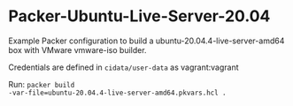 
# Packer-Ubuntu-Live-Server-20.04
 
Example Packer configuration to build a ubuntu-20.04.4-live-server-amd64 box with VMware vmware-iso builder.
 
 Credentials are defined in <code>cidata/user-data</code> as vagrant:vagrant
 
 Run:
<code>packer build -var-file=ubuntu-20.04.4-live-server-amd64.pkvars.hcl .</code>
